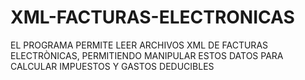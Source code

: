 # XML-FACTURAS-ELECTRONICAS
EL PROGRAMA PERMITE LEER ARCHIVOS XML DE FACTURAS ELECTRÒNICAS, PERMITIENDO MANIPULAR ESTOS DATOS PARA CALCULAR IMPUESTOS Y GASTOS DEDUCIBLES
